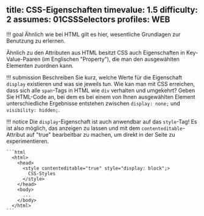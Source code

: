 title: CSS-Eigenschaften
timevalue: 1.5
difficulty: 2
assumes: 01CSSSelectors
profiles: WEB
---
!!! goal
    Ähnlich wie bei HTML gilt es hier, wesentliche Grundlagen zur Benutzung zu erlernen.
    
Ähnlich zu den Attributen aus HTML besitzt CSS auch Eigenschaften in Key-Value-Paaren (im
Englischen "Property"), die man den ausgewählten Elementen zuordnen kann.

!!! submission
    Beschreiben Sie kurz, welche Werte für die Eigenschaft `display` existieren und was sie
    jeweils tun. Wie kan man mit CSS erreichen, dass sich alle `span`-Tags in HTML wie `div`
    verhalten und umgekehrt?
    Geben Sie HTML-Code an, bei dem es bei einem von Ihnen ausgewählten Element unterschiedliche
    Ergebnisse entstehen zwischen `display: none;` und `visibility: hidden;`.

!!! notice
    Die `display`-Eigenschaft ist auch anwendbar auf das `style`-Tag! Es ist also möglich, das
    anzeigen zu lassen und mit dem `contenteditable`-Attribut auf "true" bearbeitbar zu machen,
    um direkt in der Seite zu experimentieren.

    ```html
      <html>
        <head>
          <style contenteditable="true" style="display: block";>
            CSS-Styles
          </style>
        </head>
        <body>
          ...
        </body>
      </html>
    ```
